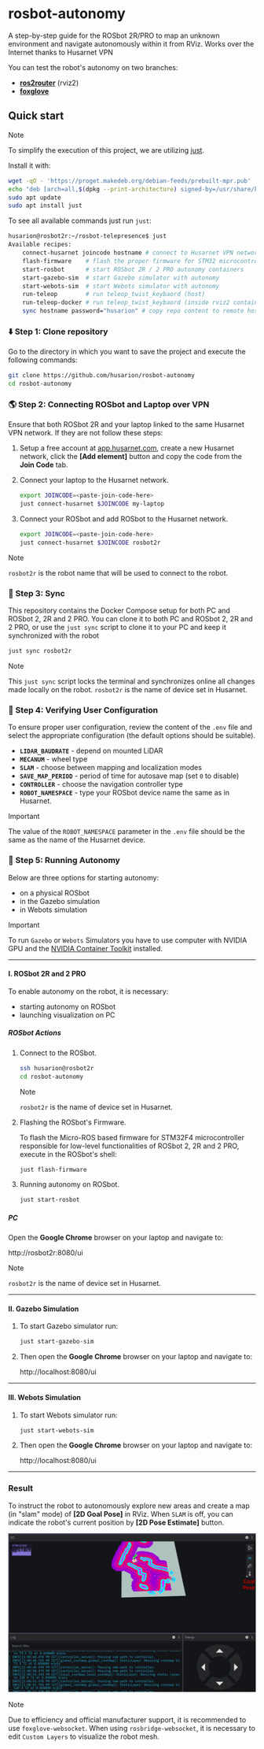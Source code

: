 # rosbot-autonomy

A step-by-step guide for the ROSbot 2R/PRO to map an unknown environment and navigate autonomously within it from RViz. Works over the Internet thanks to Husarnet VPN

You can test the robot's autonomy on two branches:

- [**ros2router**](https://github.com/husarion/rosbot-autonomy/) (rviz2)
- [**foxglove**](https://github.com/husarion/rosbot-autonomy/tree/foxglove)

## Quick start

> [!NOTE]
> To simplify the execution of this project, we are utilizing [just](https://github.com/casey/just).
>
> Install it with:
>
> ```bash
> wget -qO - 'https://proget.makedeb.org/debian-feeds/prebuilt-mpr.pub' | gpg --dearmor | sudo tee /usr/share/keyrings/prebuilt-mpr-archive-keyring.gpg 1> /dev/null
> echo "deb [arch=all,$(dpkg --print-architecture) signed-by=/usr/share/keyrings/prebuilt-mpr-archive-keyring.gpg] https://proget.makedeb.org prebuilt-mpr $(lsb_release -cs)" | sudo tee /etc/apt/sources.list.d/prebuilt-mpr.list
> sudo apt update
> sudo apt install just
> ```

To see all available commands just run `just`:

```bash
husarion@rosbot2r:~/rosbot-telepresence$ just
Available recipes:
    connect-husarnet joincode hostname # connect to Husarnet VPN network
    flash-firmware    # flash the proper firmware for STM32 microcontroller in ROSbot 2R / 2 PRO
    start-rosbot      # start ROSbot 2R / 2 PRO autonomy containers
    start-gazebo-sim  # start Gazebo simulator with autonomy
    start-webots-sim  # start Webots simulator with autonomy
    run-teleop        # run teleop_twist_keybaord (host)
    run-teleop-docker # run teleop_twist_keybaord (inside rviz2 container)
    sync hostname password="husarion" # copy repo content to remote host with 'rsync' and watch for changes
```

### ⬇️ Step 1: Clone repository

Go to the directory in which you want to save the project and execute the following commands:

```bash
git clone https://github.com/husarion/rosbot-autonomy
cd rosbot-autonomy
```

### 🌎 Step 2: Connecting ROSbot and Laptop over VPN

Ensure that both ROSbot 2R and your laptop linked to the same Husarnet VPN network. If they are not follow these steps:

1. Setup a free account at [app.husarnet.com](https://app.husarnet.com/), create a new Husarnet network, click the **[Add element]** button and copy the code from the **Join Code** tab.
2. Connect your laptop to the Husarnet network.

   ```bash
   export JOINCODE=<paste-join-code-here>
   just connect-husarnet $JOINCODE my-laptop
   ```

3. Connect your ROSbot and add ROSbot to the Husarnet network.

   ```bash
   export JOINCODE=<paste-join-code-here>
   just connect-husarnet $JOINCODE rosbot2r
   ```

> [!NOTE]
> `rosbot2r` is the robot name that will be used to connect to the robot.

### 📡 Step 3: Sync

This repository contains the Docker Compose setup for both PC and ROSbot 2, 2R and 2 PRO. You can clone it to both PC and ROSbot 2, 2R and 2 PRO, or use the `just sync` script to clone it to your PC and keep it synchronized with the robot

```bash
just sync rosbot2r
```

> [!NOTE]
> This `just sync` script locks the terminal and synchronizes online all changes made locally on the robot. `rosbot2r` is the name of device set in Husarnet.

### 🔧 Step 4: Verifying User Configuration

To ensure proper user configuration, review the content of the `.env` file and select the appropriate configuration (the default options should be suitable).

- **`LIDAR_BAUDRATE`** - depend on mounted LiDAR
- **`MECANUM`** - wheel type
- **`SLAM`** - choose between mapping and localization modes
- **`SAVE_MAP_PERIOD`** - period of time for autosave map (set `0` to disable)
- **`CONTROLLER`** - choose the navigation controller type
- **`ROBOT_NAMESPACE`** - type your ROSbot device name the same as in Husarnet.

> [!IMPORTANT]
> The value of the `ROBOT_NAMESPACE` parameter in the `.env` file should be the same as the name of the Husarnet device.

### 🤖 Step 5: Running Autonomy

Below are three options for starting autonomy:

- on a physical ROSbot
- in the Gazebo simulation
- in Webots simulation

> [!IMPORTANT]
> To run `Gazebo` or `Webots` Simulators you have to use computer with NVIDIA GPU and the [NVIDIA Container Toolkit](https://docs.nvidia.com/datacenter/cloud-native/container-toolkit/install-guide.html) installed.

---

#### I. ROSbot 2R and 2 PRO

To enable autonomy on the robot, it is necessary:

- starting autonomy on ROSbot
- launching visualization on PC

##### ROSbot Actions

1. Connect to the ROSbot.

   ```bash
   ssh husarion@rosbot2r
   cd rosbot-autonomy
   ```

   > [!NOTE]
   > `rosbot2r` is the name of device set in Husarnet.

2. Flashing the ROSbot's Firmware.

   To flash the Micro-ROS based firmware for STM32F4 microcontroller responsible for low-level functionalities of ROSbot 2, 2R and 2 PRO, execute in the ROSbot's shell:

   ```bash
   just flash-firmware
   ```

3. Running autonomy on ROSbot.

   ```bash
   just start-rosbot
   ```

##### PC

Open the **Google Chrome** browser on your laptop and navigate to:

http://rosbot2r:8080/ui

> [!NOTE]
> `rosbot2r` is the name of device set in Husarnet.

---

#### II. Gazebo Simulation

1. To start Gazebo simulator run:

   ```bash
   just start-gazebo-sim
   ```

2. Then open the **Google Chrome** browser on your laptop and navigate to:

   http://localhost:8080/ui

---

#### III. Webots Simulation

1. To start Webots simulator run:

   ```bash
   just start-webots-sim
   ```

2. Then open the **Google Chrome** browser on your laptop and navigate to:

   http://localhost:8080/ui

---

### Result

To instruct the robot to autonomously explore new areas and create a map (in "slam" mode) of **[2D Goal Pose]** in RViz. When `SLAM` is off, you can indicate the robot's current position by **[2D Pose Estimate]** button.

![autonomy-result](.docs/autonomy-result.gif)

> [!NOTE]
> Due to efficiency and official manufacturer support, it is recommended to use `foxglove-websocket`. When using `rosbridge-websocket`, it is necessary to edit `Custom Layers` to visualize the robot mesh.
